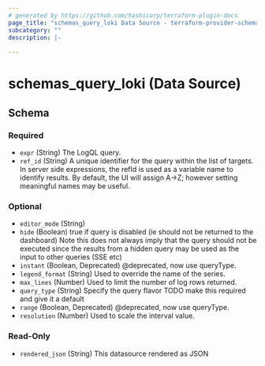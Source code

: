 ```yaml
---
# generated by https://github.com/hashicorp/terraform-plugin-docs
page_title: "schemas_query_loki Data Source - terraform-provider-schemas"
subcategory: ""
description: |-
  
---
```


# schemas_query_loki (Data Source)





<!-- schema generated by tfplugindocs -->
## Schema

### Required

- `expr` (String) The LogQL query.
- `ref_id` (String) A unique identifier for the query within the list of targets.
In server side expressions, the refId is used as a variable name to identify results.
By default, the UI will assign A->Z; however setting meaningful names may be useful.

### Optional

- `editor_mode` (String)
- `hide` (Boolean) true if query is disabled (ie should not be returned to the dashboard)
Note this does not always imply that the query should not be executed since
the results from a hidden query may be used as the input to other queries (SSE etc)
- `instant` (Boolean, Deprecated) @deprecated, now use queryType.
- `legend_format` (String) Used to override the name of the series.
- `max_lines` (Number) Used to limit the number of log rows returned.
- `query_type` (String) Specify the query flavor
TODO make this required and give it a default
- `range` (Boolean, Deprecated) @deprecated, now use queryType.
- `resolution` (Number) Used to scale the interval value.

### Read-Only

- `rendered_json` (String) This datasource rendered as JSON


